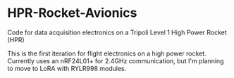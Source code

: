 # HPR-Rocket-Avionics
Code for data acquisition electronics on a Tripoli Level 1 High Power Rocket (HPR)

This is the first iteration for flight electronics on a high power rocket. Currently uses an nRF24L01+ for 2.4GHz communication, but I'm planning to move to LoRA with RYLR998 modules.
